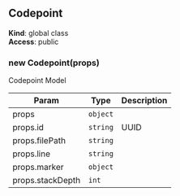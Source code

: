 <a name="Codepoint"></a>

## Codepoint
**Kind**: global class  
**Access**: public  
<a name="new_Codepoint_new"></a>

### new Codepoint(props)
Codepoint Model


| Param | Type | Description |
| --- | --- | --- |
| props | <code>object</code> |  |
| props.id | <code>string</code> | UUID |
| props.filePath | <code>string</code> |  |
| props.line | <code>string</code> |  |
| props.marker | <code>object</code> |  |
| props.stackDepth | <code>int</code> |  |

